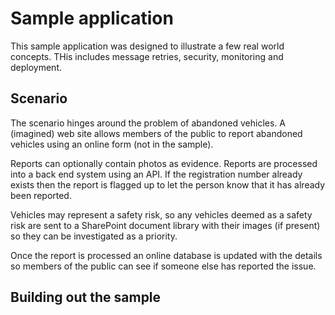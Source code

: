 # Sample application
This sample application was designed to illustrate a few real world concepts. THis includes message retries, security, monitoring and deployment.

## Scenario
The scenario hinges around the problem of abandoned vehicles. A (imagined) web site allows members of the public to report abandoned vehicles using an online form (not in the sample). 

Reports can optionally contain photos as evidence. Reports are processed into a back end system using an API. If the registration number already exists then the report is flagged up to let the person know that it has already been reported.

Vehicles may represent a safety risk, so any vehicles deemed as a safety risk are sent to a SharePoint document library with their images (if present) so they can be investigated as a priority.

Once the report is processed an online database is updated with the details so members of the public can see if someone else has reported the issue.

## Building out the sample


